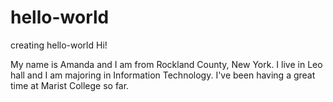 # hello-world
creating hello-world
Hi!

My name is Amanda and I am from Rockland County, New York. I live in Leo hall and I am majoring in Information Technology.
I've been having a great time at Marist College so far.
